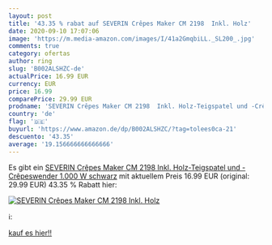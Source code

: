 ```yaml
---
layout: post
title: '43.35 % rabat auf SEVERIN Crêpes Maker CM 2198  Inkl. Holz'
date: 2020-09-10 17:07:06
image: 'https://m.media-amazon.com/images/I/41a2GmqbiLL._SL200_.jpg'
comments: true
category: ofertas
author: ring
slug: 'B002ALSHZC-de'
actualPrice: 16.99 EUR
currency: EUR
price: 16.99
comparePrice: 29.99 EUR
prodname: 'SEVERIN Crêpes Maker CM 2198  Inkl. Holz-Teigspatel und -Crêpeswender  1.000 W  schwarz'
country: 'de'
flag: '🇩🇪'
buyurl: 'https://www.amazon.de/dp/B002ALSHZC/?tag=tolees0ca-21'
descuento: '43.35'
average: '19.156666666666666'
---
```


Es gibt ein [SEVERIN Crêpes Maker CM 2198  Inkl. Holz-Teigspatel und -Crêpeswender  1.000 W  schwarz](https://www.amazon.de/dp/B002ALSHZC/?tag=tolees0ca-21) mit aktuellem Preis 16.99 EUR (original: 29.99 EUR) 43.35 % Rabatt hier:

[![SEVERIN Crêpes Maker CM 2198  Inkl. Holz](https://m.media-amazon.com/images/I/41a2GmqbiLL._SL200_.jpg)](https://www.amazon.de/dp/B002ALSHZC/?tag=tolees0ca-21)

ℹ️:


[kauf es hier!!](https://www.amazon.de/dp/B002ALSHZC/?tag=tolees0ca-21)
